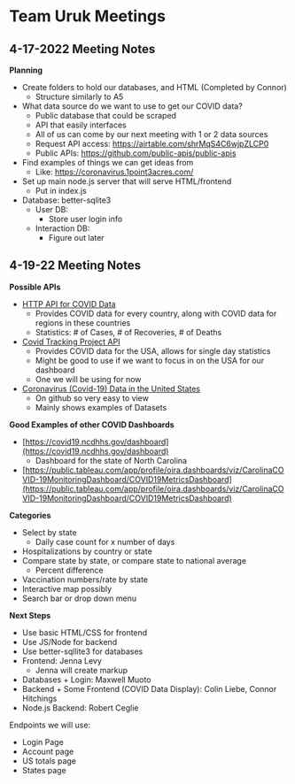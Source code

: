 # Team Uruk Meetings

## 4-17-2022 Meeting Notes
**Planning**

* Create folders to hold our databases, and HTML (Completed by Connor)
  * Structure similarly to A5
* What data source do we want to use to get our COVID data?
  * Public database that could be scraped
  * API that easily interfaces
  * All of us can come by our next meeting with 1 or 2 data sources 
  * Request API access: https://airtable.com/shrMqS4C6wjpZLCP0
  * Public APIs: https://github.com/public-apis/public-apis
* Find examples of things we can get ideas from
  * Like: https://coronavirus.1point3acres.com/
* Set up main node.js server that will serve HTML/frontend
  * Put in index.js
* Database: better-sqlite3
  * User DB:
    * Store user login info
  * Interaction DB:
    * Figure out later

## 4-19-22 Meeting Notes

**Possible APIs**



* [HTTP API for COVID Data](https://pipedream.com/@pravin/http-api-for-latest-wuhan-coronavirus-data-2019-ncov-p_G6CLVM/readme)
    * Provides COVID data for every country, along with COVID data for regions in these countries
    * Statistics: # of Cases, # of Recoveries, # of Deaths
* [Covid Tracking Project API](https://covidtracking.com/data/api/version-2)
    * Provides COVID data for the USA, allows for single day statistics
    * Might be good to use if we want to focus in on the USA for our dashboard
    * One we will be using for now
* [Coronavirus (Covid-19) Data in the United States](https://github.com/nytimes/covid-19-data)
    * On github so very easy to view
    * Mainly shows examples of Datasets

**Good Examples of other COVID Dashboards**



* [https://covid19.ncdhhs.gov/dashboard](https://covid19.ncdhhs.gov/dashboard)
    * Dashboard for the state of North Carolina
* [https://public.tableau.com/app/profile/oira.dashboards/viz/CarolinaCOVID-19MonitoringDashboard/COVID19MetricsDashboard](https://public.tableau.com/app/profile/oira.dashboards/viz/CarolinaCOVID-19MonitoringDashboard/COVID19MetricsDashboard)

**Categories**



* Select by state
    * Daily case count for x number of days
* Hospitalizations by country or state
* Compare state by state, or compare state to national average
    * Percent difference
* Vaccination numbers/rate by state
* Interactive map possibly
* Search bar or drop down menu

**Next Steps**



* Use basic HTML/CSS for frontend
* Use JS/Node for backend
* Use better-sqllite3 for databases
* Frontend: Jenna Levy
    * Jenna will create markup
* Databases + Login: Maxwell Muoto
* Backend + Some Frontend (COVID Data Display): Colin Liebe, Connor Hitchings
* Node.js Backend: Robert Ceglie

Endpoints we will use:

* Login Page
* Account page
* US totals page
* States page
